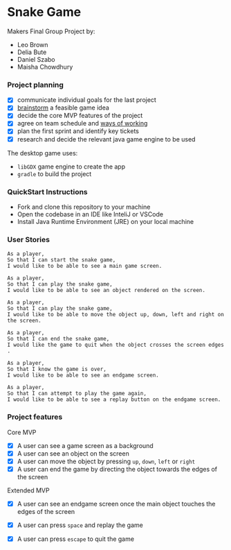 # Snake Game

Makers Final Group Project by:
- Leo Brown 
- Delia Bute
- Daniel Szabo
- Maisha Chowdhury


### Project planning
- [x] communicate individual goals for the last project
- [x] [brainstorm](https://docs.google.com/document/d/1AJqtVvRKy-G0bmuS2OkYHLRLc4piygYUz-p7nggh9cE/edit#) a feasible game idea
- [x] decide the core MVP features of the project
- [x] agree on team schedule and [ways of working](https://trello.com/b/ILAFejyB/final-project)
- [x] plan the first sprint and identify key tickets
- [x] research and decide the relevant java game engine to be used

The desktop game uses:

- `libGDX` game engine to create the app
- `gradle` to build the project

### QuickStart Instructions

- Fork and clone this repository to your machine
- Open the codebase in an IDE like InteliJ or VSCode
- Install Java Runtime Environment (JRE) on your local machine

### User Stories
```
As a player,
So that I can start the snake game,
I would like to be able to see a main game screen.
```

```
As a player,
So that I can play the snake game,
I would like to be able to see an object rendered on the screen.
```

```
As a player,
So that I can play the snake game,
I would like to be able to move the object up, down, left and right on the screen.
```

```
As a player,
So that I can end the snake game,
I would like the game to quit when the object crosses the screen edges .
```

```
As a player,
So that I know the game is over,
I would like to be able to see an endgame screen.
```

```
As a player,
So that I can attempt to play the game again,
I would like to be able to see a replay button on the endgame screen.
```

### Project features

Core MVP
- [x] A user can see a game screen as a background
- [x] A user can see an object on the screen
- [x] A user can move the object by pressing `up`, `down`, `left` or `right`
- [x] A user can end the game by directing the object towards the edges of the screen

Extended MVP
- [x] A user can see an endgame screen once the main object touches the edges of the screen
- [x] A user can press `space` and replay the game
- [x] A user can press `escape` to quit the game


